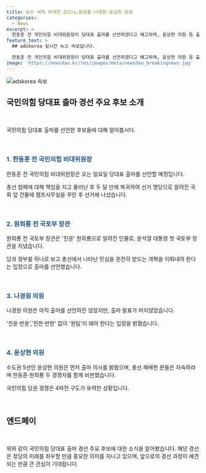 ```yaml
---
title: 보수 세력 어대한 흔드나…원희룡·나경원·윤상현 등장
categories:
  - News
excerpt: >
  한동훈 전 국민의힘 비대위원장이 당대표 출마를 선언하겠다고 예고하며, 윤상현 의원 등 출마 선언 소식이 이어지고 있습니다. 한동훈 위원장은 총선 참패에 책임을 지고 물러난 뒤 두 달 만에 복귀 선언하며, 윤석열 대통령과의 관계 등에 대한 관심도 높아지고 있습니다. 또한, 원희룡 전 장관과 나경원 의원의 출마 의사가 주목받고 있으며, 국민의힘 내에서의 경쟁 구도가 복잡해지고 있는 상황입니다.
feature_text: >
  ## adskorea 실시간 뉴스 속보입니다.

  한동훈 전 국민의힘 비대위원장이 당대표 출마를 선언하겠다고 예고하며, 윤상현 의원 등 출마 선언 소식이 이어지고 있습니다. 한동훈 위원장은 총선 참패에 책임을 지고 물러난 뒤 두 달 만에 복귀 선언하며, 윤석열 대통령과의 관계 등에 대한 관심도 높아지고 있습니다. 또한, 원희룡 전 장관과 나경원 의원의 출마 의사가 주목받고 있으며, 국민의힘 내에서의 경쟁 구도가 복잡해지고 있는 상황입니다.
image: 'https://newsdao.kr/res/images/meta/newsdao_breakingnews.jpg'
---
```


<p><img src="https://newsdao.kr/res/images/meta/newsdao_breakingnews.jpg" alt="adskorea 속보" /></p>

<h2 data-ke-size="size26">국민의힘 당대표 출마 경선 주요 후보 소개</h2>

<p data-ke-size="size16">&nbsp;</p>

<p>국민의힘 당대표 출마를 선언한 후보들에 대해 알아봅시다.</p>

<p data-ke-size="size16">&nbsp;</p>

<h3><b><span style="color: #1a5490;">1. 한동훈 전 국민의힘 비대위원장</span></b></h3>

<p data-ke-size="size16">한동훈 전 국민의힘 비대위원장은 오는 일요일 당대표 출마를 선언할 예정입니다. </p>

<p data-ke-size="size16">총선 참패에 대해 책임을 지고 물러난 후 두 달 만에 복귀하여 선거 명당으로 알려진 국회 앞 건물에 캠프사무실을 꾸린 후 선거에 나섰습니다.</p>

<p data-ke-size="size16">&nbsp;</p>

<h3><b><span style="color: #1a5490;">2. 원희룡 전 국토부 장관</span></b></h3>

<p data-ke-size="size16">원희룡 전 국토부 장관은 '친윤' 원희룡으로 알려진 인물로, 윤석열 대통령 첫 국토부 장관을 지냈습니다.</p>

<p data-ke-size="size16">당과 정부를 하나로 보고 총선에서 나타난 민심을 온전히 받드는 개혁을 이뤄내야 한다는 입장으로 출마를 선언했습니다.</p>

<p data-ke-size="size16">&nbsp;</p>

<h3><b><span style="color: #1a5490;">3. 나경원 의원</span></b></h3>

<p data-ke-size="size16">나경원 의원은 아직 출마를 선언하진 않았지만, 출마 발표가 머지않았습니다. </p>

<p data-ke-size="size16">'친윤·반윤','친한·반한' 없이 '원팀'이 돼야 한다는 입장을 밝혔습니다.</p>

<p data-ke-size="size16">&nbsp;</p>

<h3><b><span style="color: #1a5490;">4. 윤상현 의원</span></b></h3>

<p data-ke-size="size16">수도권 5선인 윤상현 의원은 먼저 출마 의사를 밝혔으며, 총선 패배한 분들은 자숙하라며 한동훈·원희룡 두 경쟁자를 함께 비판했습니다.</p>

<p data-ke-size="size16">국민의힘 당권 경쟁은 4파전 구도가 유력한 상황입니다.</p>

<p data-ke-size="size16">&nbsp;</p>

<h2 data-ke-size="size26">엔드페이</h2>

<p data-ke-size="size16">&nbsp;</p>

<p>위와 같이 국민의힘 당대표 출마 경선 주요 후보에 대한 소식을 알아봤습니다. 해당 경선은 정당의 미래를 좌우할 만큼 중요한 의미를 지니고 있으며, 앞으로의 경선 과정이 예견되는 만큼 큰 관심이 기대됩니다.</p>

